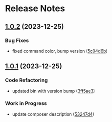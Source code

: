 # Release Notes

## [1.0.2](https://github.com/jetstreamlabs/doczilla-installer/compare/v1.0.1...v1.0.2) (2023-12-25)


### Bug Fixes

* fixed command color, bump version ([5c04d6b](https://github.com/jetstreamlabs/doczilla-installer/commit/5c04d6beb09483c906da7d0fc731ff5af941c5c5))

## [1.0.1](https://github.com/jetstreamlabs/doczilla-installer/compare/v1.0.0...v1.0.1) (2023-12-25)


### Code Refactoring

* updated bin with version bump ([3ff5ae3](https://github.com/jetstreamlabs/doczilla-installer/commit/3ff5ae33e6b9983dc4a680433eb63a46aa0b0fea))


### Work in Progress

* update composer description ([53247d4](https://github.com/jetstreamlabs/doczilla-installer/commit/53247d4e1dd0ffb955b45a125d6778017b41ef77))
